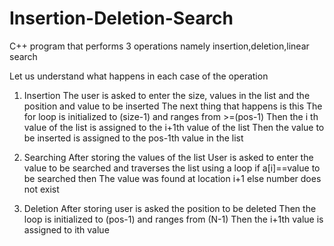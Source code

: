 # Insertion-Deletion-Search
C++ program that performs 3 operations namely insertion,deletion,linear search

Let us understand what happens in each case of the operation

1) Insertion 
The user is asked to enter the size, values in the list and the position and value to be inserted
The next thing that happens is this 
The for loop is initialized to (size-1) and ranges from >=(pos-1)
Then the i th value of the list is assigned to the i+1th value of the list
Then the value to be inserted is assigned to the pos-1th value in the list

2) Searching 
After storing the values of the list 
User is asked to enter the value to be searched and traverses the list using a loop
if a[i]==value to be searched then 
The value was found at location i+1 else number does not exist

3) Deletion
After storing user is asked the position to be deleted
Then the loop is initialized to (pos-1) and ranges from (N-1)
Then the i+1th value is assigned to ith value
